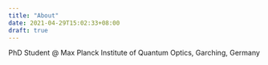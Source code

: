 ```yaml
---
title: "About"
date: 2021-04-29T15:02:33+08:00
draft: true
---
```


PhD Student @ Max Planck Institute of Quantum Optics, Garching, Germany


